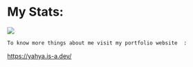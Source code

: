 <!--
<h1> Hellooooo <img src="https://media.tenor.com/4PXxgZON9NwAAAAi/cats-miskey-the-peacemaker.gif" width=50 </h1>
<p align="center">
    <img src="https://telegra.ph/file/8219cb8e2fed6e3eae767.gif" width="500" height="280" alt="https://github.com/Hero351"/>
</p>
<h2 align="center">
	I'm a Font-end Developer trying his best <img src="https://media.tenor.com/_mYZWyrW3AUAAAAi/peach-goma-pc-night-keyboard-smashing.gif" width="50"/>
	
</h2>

### `About Me :`
```bash
> Nama : Yahya
> Age : 17
> I'm a student in high school 
```

## 🪽 - Mastering :

![HTML5](https://img.shields.io/badge/html5-%23E34F26.svg?style=for-the-badge&logo=html5&logoColor=white)
![CSS3](https://img.shields.io/badge/css3-%231572B6.svg?style=for-the-badge&logo=css3&logoColor=white)
![JavaScript](https://img.shields.io/badge/javascript-%23323330.svg?style=for-the-badge&logo=javascript&logoColor=Yellow)

## 🍟 - learning :

![TypeScript](https://img.shields.io/badge/typescript-%23007ACC.svg?style=for-the-badge&logo=typescript&logoColor=white)
![React](https://img.shields.io/badge/react-%2320232a.svg?style=for-the-badge&logo=react&logoColor=%2361DAFB)
![Vue.js](https://img.shields.io/badge/vuejs-%2335495e.svg?style=for-the-badge&logo=vuedotjs&logoColor=%234FC08D)
![Angular](https://img.shields.io/badge/angular-%23DD0031.svg?style=for-the-badge&logo=angular&logoColor=white)
![Next JS](https://img.shields.io/badge/Next-black?style=for-the-badge&logo=next.js&logoColor=white)
![Bootstrap](https://img.shields.io/badge/bootstrap-%238511FA.svg?style=for-the-badge&logo=bootstrap&logoColor=white)
![SASS](https://img.shields.io/badge/SASS-hotpink.svg?style=for-the-badge&logo=SASS&logoColor=white)
![TailwindCSS](https://img.shields.io/badge/Tailwind_CSS-38B2AC?style=for-the-badge&logo=tailwind-css&logoColor=white)
![Bootstrap](https://img.shields.io/badge/Bootstrap-563D7C?style=for-the-badge&logo=bootstrap&logoColor=white)
-->
# My Stats:
![](https://nirzak-streak-stats.vercel.app/?user=Vxxx9&theme=dark&hide_border=false)<br/>

 ```bash 
 To know more things about me visit my portfolio website  :
```
   https://yahya.is-a.dev/

